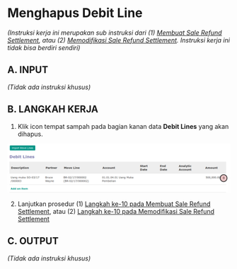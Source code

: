 # Menghapus Debit Line

*(Instruksi kerja ini merupakan sub instruksi dari (1) [Membuat Sale Refund Settlement](./membuat.md), atau (2) [Memodifikasi Sale Refund Settlement](./memodifikasi.md). Instruksi kerja ini tidak bisa berdiri sendiri)*

## A. INPUT

*(Tidak ada instruksi khusus)*

## B. LANGKAH KERJA

1. Klik icon tempat sampah pada bagian kanan data **Debit Lines** yang akan dihapus.

![](../../img/sale-refund-settlement/tombol-hapus-debit-line.png)

2. Lanjutkan prosedur (1) [Langkah ke-10 pada Membuat Sale Refund Settlement](./membuat.md#langkah-10), atau (2) [Langkah ke-10 pada Memodifikasi Sale Refund Settlement](./memodifikasi.md#langkah-10)

## C. OUTPUT

*(Tidak ada instruksi khusus)*
